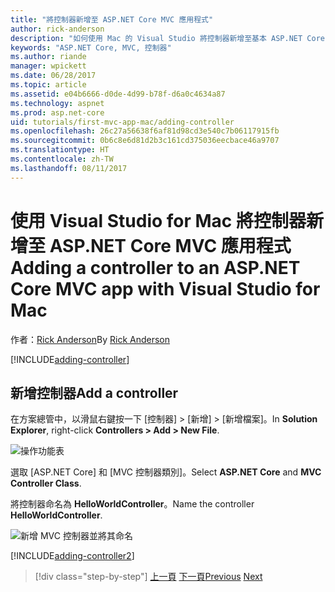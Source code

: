 ```yaml
---
title: "將控制器新增至 ASP.NET Core MVC 應用程式"
author: rick-anderson
description: "如何使用 Mac 的 Visual Studio 將控制器新增至基本 ASP.NET Core MVC 應用程式"
keywords: "ASP.NET Core, MVC, 控制器"
ms.author: riande
manager: wpickett
ms.date: 06/28/2017
ms.topic: article
ms.assetid: e04b6666-d0de-4d99-b78f-d6a0c4634a87
ms.technology: aspnet
ms.prod: asp.net-core
uid: tutorials/first-mvc-app-mac/adding-controller
ms.openlocfilehash: 26c27a56638f6af81d98cd3e540c7b06117915fb
ms.sourcegitcommit: 0b6c8e6d81d2b3c161cd375036eecbace46a9707
ms.translationtype: HT
ms.contentlocale: zh-TW
ms.lasthandoff: 08/11/2017
---
```

# <a name="adding-a-controller-to-an-aspnet-core-mvc-app-with-visual-studio-for-mac"></a><span data-ttu-id="fe472-104">使用 Visual Studio for Mac 將控制器新增至 ASP.NET Core MVC 應用程式</span><span class="sxs-lookup"><span data-stu-id="fe472-104">Adding a controller to an ASP.NET Core MVC app with Visual Studio for Mac</span></span>

<span data-ttu-id="fe472-105">作者：[Rick Anderson](https://twitter.com/RickAndMSFT)</span><span class="sxs-lookup"><span data-stu-id="fe472-105">By [Rick Anderson](https://twitter.com/RickAndMSFT)</span></span>

[!INCLUDE[adding-controller](../../includes/mvc-intro/adding-controller1.md)]

## <a name="add-a-controller"></a><span data-ttu-id="fe472-106">新增控制器</span><span class="sxs-lookup"><span data-stu-id="fe472-106">Add a controller</span></span> 

<span data-ttu-id="fe472-107">在方案總管中，以滑鼠右鍵按一下 [控制器] > [新增] > [新增檔案]。</span><span class="sxs-lookup"><span data-stu-id="fe472-107">In **Solution Explorer**, right-click **Controllers > Add > New File**.</span></span>

![操作功能表](adding-controller/_static/add_controller.png)

<span data-ttu-id="fe472-109">選取 [ASP.NET Core] 和 [MVC 控制器類別]。</span><span class="sxs-lookup"><span data-stu-id="fe472-109">Select **ASP.NET Core** and **MVC Controller Class**.</span></span>

<span data-ttu-id="fe472-110">將控制器命名為 **HelloWorldController**。</span><span class="sxs-lookup"><span data-stu-id="fe472-110">Name the controller **HelloWorldController**.</span></span>

![新增 MVC 控制器並將其命名](adding-controller/_static/ac.png)

[!INCLUDE[adding-controller2](../../includes/mvc-intro/adding-controller2.md)]

>[!div class="step-by-step"]
<span data-ttu-id="fe472-112">[上一頁](../first-mvc-app/start-mvc.md)
[下一頁](adding-view.md)</span><span class="sxs-lookup"><span data-stu-id="fe472-112">[Previous](../first-mvc-app/start-mvc.md)
[Next](adding-view.md)</span></span>
